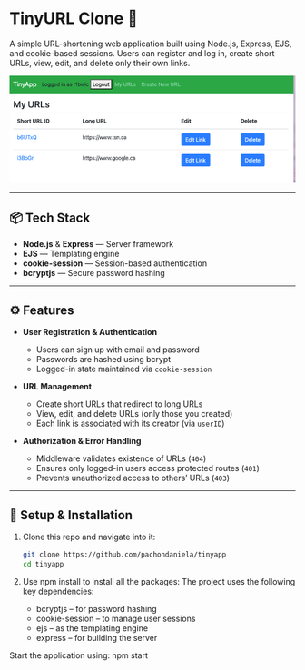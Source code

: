 # TinyURL Clone 🧷

A simple URL-shortening web application built using Node.js, Express, EJS, and cookie-based sessions. Users can register and log in, create short URLs, view, edit, and delete only their own links.

![alt text](image-1.png)

---

## 📦 Tech Stack

- **Node.js** & **Express** — Server framework  
- **EJS** — Templating engine  
- **cookie-session** — Session-based authentication  
- **bcryptjs** — Secure password hashing  


---

## ⚙️ Features

- **User Registration & Authentication**  
  - Users can sign up with email and password  
  - Passwords are hashed using bcrypt  
  - Logged-in state maintained via `cookie-session`

- **URL Management**  
  - Create short URLs that redirect to long URLs  
  - View, edit, and delete URLs (only those you created)  
  - Each link is associated with its creator (via `userID`)

- **Authorization & Error Handling**  
  - Middleware validates existence of URLs (`404`)  
  - Ensures only logged-in users access protected routes (`401`)  
  - Prevents unauthorized access to others’ URLs (`403`)

---

## 🔧 Setup & Installation

1. Clone this repo and navigate into it:
   ```bash
   git clone https://github.com/pachondaniela/tinyapp
   cd tinyapp
2. Use npm install to install all the packages:
    The project uses the following key dependencies:

    * bcryptjs – for password hashing
    * cookie-session – to manage user sessions
    * ejs – as the templating engine
    * express – for building the server

Start the application using: npm start
